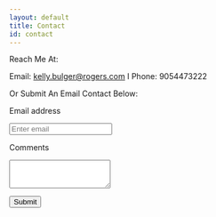 ```yaml
---
layout: default
title: Contact
id: contact
---
```

Reach Me At: 

Email: kelly.bulger@rogers.com     I     Phone: 9054473222

Or Submit An Email Contact Below:

 <div>

<form>

  <label for="InputEmail1">Email address</label>

  <input type="email" class="form-control" id="InputEmail1" aria-describedby="emailHelp" placeholder="Enter email" >

 <label for="exampleTextarea">Comments</label>

  <textarea class="form-control" id="exampleTextarea" rows="3"></textarea>

<br>

   <button type="submit" class="btn btn-primary">Submit</button>

</form>
